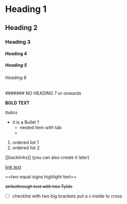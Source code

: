 



# Heading 1
## Heading 2
### Heading 3
#### Heading 4
##### Heading 5
###### Heading 6
####### NO HEADING 7 or onwards


**BOLD TEXT**

*Italics*

- it is a Bullet 1
	- nested item with tab
	- 

1. ordered list 1
2. ordered list 2


[[backlinks]] (you can also create it later)

[link text](https://google.com)

==two equal signs highlight text==

~~strikethrough text with two Tylde~~


- [ ] checklist with two big brackets put a x inside to cross


